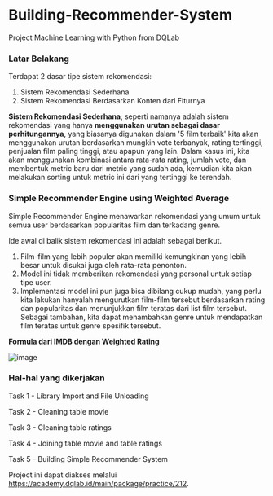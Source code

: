 # Building-Recommender-System
Project Machine Learning with Python from DQLab

### Latar Belakang
Terdapat 2 dasar tipe sistem rekomendasi:

1. Sistem Rekomendasi Sederhana
2. Sistem Rekomendasi Berdasarkan Konten dari Fiturnya
 
**Sistem Rekomendasi Sederhana**, seperti namanya adalah sistem rekomendasi yang hanya **menggunakan urutan sebagai dasar perhitungannya**, yang biasanya digunakan dalam '5 film terbaik' kita akan menggunakan urutan berdasarkan mungkin vote terbanyak, rating tertinggi, penjualan film paling tinggi, atau apapun yang lain.
Dalam kasus ini, kita akan menggunakan kombinasi antara rata-rata rating, jumlah vote, dan membentuk metric baru dari metric yang sudah ada, kemudian kita akan melakukan sorting untuk metric ini dari yang tertinggi ke terendah.

### Simple Recommender Engine using Weighted Average
Simple Recommender Engine menawarkan rekomendasi yang umum untuk semua user berdasarkan popularitas film dan terkadang genre.

Ide awal di balik sistem rekomendasi ini adalah sebagai berikut.

1. Film-film yang lebih populer akan memiliki kemungkinan yang lebih besar untuk disukai juga oleh rata-rata penonton.
2. Model ini tidak memberikan rekomendasi yang personal untuk setiap tipe user. 
3. Implementasi model ini pun juga bisa dibilang cukup mudah, yang perlu kita lakukan hanyalah mengurutkan film-film tersebut berdasarkan rating dan popularitas dan menunjukkan film teratas dari list film tersebut.
Sebagai tambahan, kita dapat menambahkan genre untuk mendapatkan film teratas untuk genre spesifik tersebut.

**Formula dari IMDB dengan Weighted Rating**

 ![image](https://user-images.githubusercontent.com/62486840/147852964-3a29b9f6-91b0-4711-89ab-6e94c1940511.png)
 
 ### Hal-hal yang dikerjakan

Task 1 - Library Import and File Unloading

Task 2 - Cleaning table movie

Task 3 - Cleaning table ratings

Task 4 - Joining table movie and table ratings

Task 5 - Building Simple Recommender System

Project ini dapat diakses melalui https://academy.dqlab.id/main/package/practice/212.
